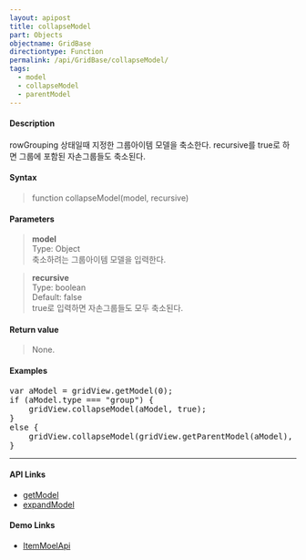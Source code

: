 ```yaml
---
layout: apipost
title: collapseModel
part: Objects
objectname: GridBase
directiontype: Function
permalink: /api/GridBase/collapseModel/
tags:
  - model
  - collapseModel
  - parentModel
---
```



#### Description

 rowGrouping 상태일때 지정한 그룹아이템 모델을 축소한다. recursive를 true로 하면 그룹에 포함된 자손그룹들도 축소된다.

#### Syntax

> function collapseModel(model, recursive)  

#### Parameters

> **model**  
> Type: Object  
> 축소하려는 그룹아이템 모델을 입력한다.  

> **recursive**  
> Type: boolean  
> Default: false  
> true로 입력하면 자손그룹들도 모두 축소된다.  

#### Return value

> None.  

#### Examples 

<pre class="prettyprint">
var aModel = gridView.getModel(0); 
if (aModel.type === "group") {
    gridView.collapseModel(aModel, true); 
}
else {
    gridView.collapseModel(gridView.getParentModel(aModel), true);
}
</pre>

---

#### API Links

* [getModel](/api/GridBase/getModel)
* [expandModel](/api/GridBase/expandModel)  

#### Demo Links

* [ItemMoelApi](http://demo.realgrid.com/RowGroup/ItemModelApi)
